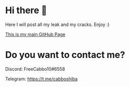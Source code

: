 # Hi there 👋

Here I will post all my leak and my cracks. Enjoy :)

[This is my main GitHub Page](https://github.com/CabboShiba)

# Do you want to contact me?

Discord: FreeCabbo10#6558

Telegram: https://t.me/cabboshiba
